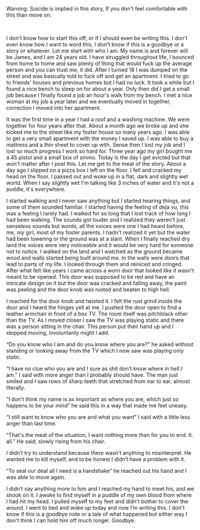 Warning: Suicide is implied in this story, If you don't feel comfortable with this than move on.

&#x200B;

I don't know how to start this off, or if I should even be writing this. I don't even know how I want to word this, I don't know if this is a goodbye or a story or whatever. Let me start with who I am. My name is and forever will be James, and I am 24 years old. I have struggled throughout life, I bounced from home to home and saw plenty of thing that would fuck up the average person and you can trust me, it did.  After I turned 18 I was dumped on the street and was basically told to fuck off and get an apartment. I tried to go to friends' houses and previous homes but I had no luck. It took a while but I found a nice bench to sleep on for about a year. Only then did I get a small job because I finally found a job an hour's walk from my bench. I met a nice woman at my job a year later and we eventually moved in together, correction I moved into her apartment.

It was the first time in a year I had a roof and a washing machine. We were together for four years after that. About a month ago we broke up and she kicked me to the street like my foster house so many years ago. I was able to get a very small apartment with the money I saved up. I was able to buy a mattress and a thin sheet to cover up with. Sense then I lost my job and I lost so much progress I work so hard for. Three year ago my girl bought me a 45 pistol and a small box of ammo. Today is the day I get evicted but that won't matter after I post this. Let me get to the meat of the story. About a day ago I slipped on a pizza box I left on the floor. I fell and cracked my head on the floor. I passed out and woke up in a flat, dark and slightly wet world. When I say slightly wet I'm talking like 3 inches of water and it's not a puddle, it's everywhere.

I started walking and I never saw anything but I started hearing things, and some of them sounded familiar. I started having the feeling of deja vu, this was a feeling I rarely had. I walked for so long that I lost track of how long I had been walking. The sounds got louder and I realized they weren't just senseless sounds but words, all the voices were one I had heard before, me, my girl, most of my foster parents. I hadn't realized it yet but the water had been lowering or the ground was at a slant. When I finally reached dry land the voices were very noticeable and it would be very hard for someone not to notice. I walked on the land and I watched as the ground became wood and walls started being built around me. In the walls were doors that lead to parts of my life. I looked through them and reiniced and cringed. After what felt like years I came across a worn door that looked like it wasn't meant to be opened. This door was supposed to be red and have an intricate design on it but the door was cracked and falling away, the paint was peeling and the door knob was rusted and beaten to high hell.

I reached for the door knob and twisted it. I felt the rust grind inside the door and I heard the hinges yell at me. I pushed the door open to find a leather armchair in front of a box TV. The room itself was pitchblack other than the TV. As I moved closer I saw the TV was playing static and there was a person sitting in the chair. This person put their hand up and I stopped moving, involuntarily might I add.

“Do you know who I am and do you know where you are?” he asked without standing or looking away from the TV which I now saw was playing only static.

“I have no clue who you are and I sure as shit don’t know where in hell I am.” I said with more anger than I probably should have. The man just smiled and I saw rows of sharp teeth that stretched from ear to ear, almost literally.

“I don't think my name is as important as where you are, which just so happens to be your mind” he said this in a way that made me feel uneasy.

“I still want to know who you are and what you want” I said with a little less anger than last time.

“That's the meat of the situation, I want nothing more than for you to end. It. all.” He said, slowly rising from his chair.

I didn’t try to understand because there wasn’t anything to misinterpret. He wanted me to kill myself, and to be honest I didn’t have a problem with it.

“To seal our deal all I need is a handshake” he reached out his hand and I was able to move again.

I didn’t say anything more to him and I reached my hand to meet his, and we shook on it. I awoke to find myself in a puddle of my own blood from where I had hit my head. I pulled myself to my feet and didn’t bother to cover the wound. I went to bed and woke up today and now I’m writing this. I don't know if this is a goodbye note or a tale of what happened but either way I don't think I can hold him off much longer. Goodbye.